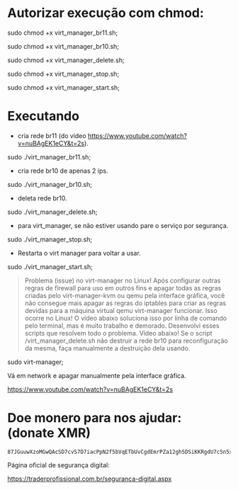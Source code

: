 
# Autorizar execução com chmod:


sudo chmod +x virt_manager_br11.sh;


sudo chmod +x virt_manager_br10.sh;


sudo chmod +x virt_manager_delete.sh;


sudo chmod +x virt_manager_stop.sh;


sudo chmod +x virt_manager_start.sh;


# Executando

- cria rede br11 (do vídeo https://www.youtube.com/watch?v=nuBAgEK1eCY&t=2s).

sudo ./virt_manager_br11.sh;


- cria rede br10 de apenas 2 ips.

sudo ./virt_manager_br10.sh;


- deleta rede br10.

sudo ./virt_manager_delete.sh;


- para virt_manager, se não estiver usando pare o serviço por segurança.

sudo ./virt_manager_stop.sh;


- Restarta o virt manager para voltar a usar.

sudo ./virt_manager_start.sh;



> Problema (issue) no virt-manager no Linux! Após configurar outras regras de firewall para uso em outros fins e apagar todas as regras criadas pelo virt-manager-kvm ou qemu pela interface gráfica, você não consegue mais apagar as regras do iptables para criar as regras devidas para a máquina virtual qemu virt-manager funcionar. Isso ocorre no Linux! O vídeo abaixo soluciona isso por linha de comando pelo terminal, mas é muito trabalho e demorado. Desenvolvi esses scripts que resolvem todo o problema. Vídeo abaixo! Se o script /virt_manager_delete.sh não destruir a rede br10 para reconfiguração da mesma, faça manualmente a destruição dela usando.


sudo virt-manager;


Vá em network e apagar manualmente pela interface gráfica.

https://www.youtube.com/watch?v=nuBAgEK1eCY&t=2s



# Doe monero para nos ajudar: (donate XMR)

    87JGuuwXzoMGwQAcSD7cvS7D7iacPpN2f5bVqETbUvCgdEmrPZa12gh5DSiKKRgdU7c5n5x1UvZLj8PQ7AAJSso5CQxgjak




Página oficial de segurança digital:


https://traderprofissional.com.br/seguranca-digital.aspx


